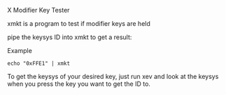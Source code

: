 X Modifier Key Tester

xmkt is a program to test if modifier keys are held

pipe the keysys ID into xmkt to get a result:

Example

	echo "0xFFE1" | xmkt

To get the keysys of your desired key, just run xev and look at the keysys when you press the key you want to get the ID to.

